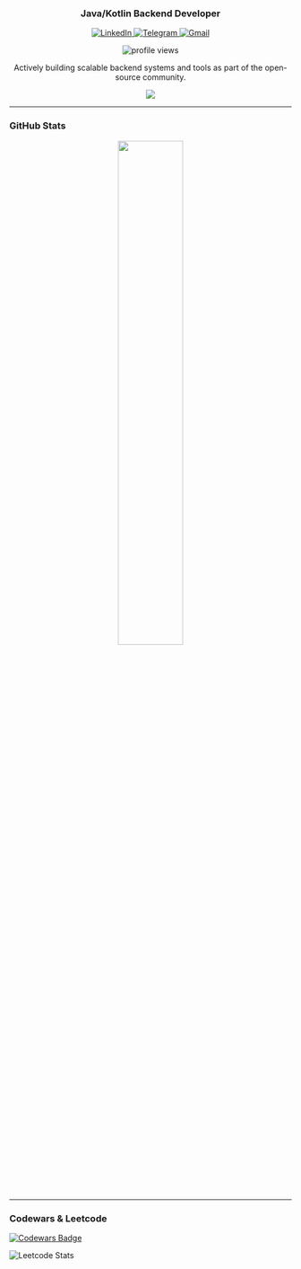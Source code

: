 <h3 align="center">Java/Kotlin Backend Developer</h3>

<p align="center">
  <!-- LinkedIn -->
  <a href="https://linkedin.com/in/sleepkqq" target="_blank">
    <img src="https://img.shields.io/badge/LinkedIn-%230077B5.svg?style=flat-square&logo=linkedin&logoColor=white" alt="LinkedIn">
  </a>
  <!-- Telegram -->
  <a href="https://t.me/sleepkqq" target="_blank">
    <img src="https://img.shields.io/badge/Telegram-26A5E4.svg?style=flat-square&logo=telegram&logoColor=white" alt="Telegram">
  </a>
  <!-- Email -->
  <a href="mailto:sleepkqq@gmail.com" target="_blank">
    <img src="https://img.shields.io/badge/Gmail-D14836?style=flat-square&logo=gmail&logoColor=white" alt="Gmail">
  </a>
</p>

<p align="center">
  <img src="https://komarev.com/ghpvc/?username=sleepkqq&label=Profile%20views&color=0e75b6&style=flat-square" alt="profile views" />
</p>

<p align="center">
  Actively building scalable backend systems and tools as part of the open-source community.
</p>

<p align="center">
  <a href="https://github.com/solo-leveling-org">
    <img src="https://img.shields.io/badge/Organization-solo--leveling--org-8A2BE2?style=flat-square&logo=github&logoColor=white" />
  </a>
</p>

---

### GitHub Stats

<div align="center">
  <!-- GitHub Stats -->
  <img src="https://github-readme-stats.vercel.app/api?username=sleepkqq&show_icons=true&theme=radical&count_private=true&include_all_commits=true&border_radius=10&bg_color=0d1117" width="48%" />
</div>

---

### Codewars & Leetcode

[![Codewars Badge](https://www.codewars.com/users/sleepkqq/badges/large)](https://www.codewars.com/users/sleepkqq)

![Leetcode Stats](https://leetcard.jacoblin.cool/sleepkqq)
